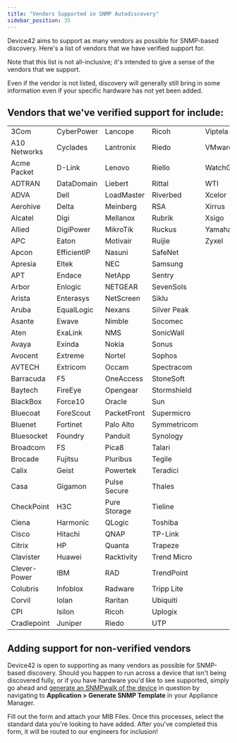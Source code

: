 ```yaml
---
title: "Vendors Supported in SNMP Autodiscovery"
sidebar_position: 35
---
```


Device42 aims to support as many vendors as possible for SNMP-based discovery. Here's a list of vendors that we have verified support for.

Note that this list is not all-inclusive; it's intended to give a sense of the vendors that we support. 

Even if the vendor is not listed, discovery will generally still bring in some information even if your specific hardware has not yet been added. 

## Vendors that we've verified support for include:

|              |             |              |             |            |
|--------------|-------------|--------------|-------------|------------|
| 3Com         | CyberPower  | Lancope      | Ricoh       | Viptela    |
| A10 Networks | Cyclades    | Lantronix    | Riedo       | VMware     |
| Acme Packet  | D-Link      | Lenovo       | Riello      | WatchGuard |
| ADTRAN       | DataDomain  | Liebert      | Rittal      | WTI        |
| ADVA         | Dell        | LoadMaster   | Riverbed    | Xcelor     |
| Aerohive     | Delta       | Meinberg     | RSA         | Xirrus     |
| Alcatel      | Digi        | Mellanox     | Rubrik      | Xsigo      |
| Allied       | DigiPower   | MikroTik     | Ruckus      | Yamaha     |
| APC          | Eaton       | Motivair     | Ruijie      | Zyxel      |
| Apcon        | EfficientIP | Nasuni       | SafeNet     |            |
| Apresia      | Eltek       | NEC          | Samsung     |            |
| APT          | Endace      | NetApp       | Sentry      |            |
| Arbor        | Enlogic     | NETGEAR      | SevenSols   |            |
| Arista       | Enterasys   | NetScreen    | Siklu       |            |
| Aruba        | EqualLogic  | Nexans       | Silver Peak |            |
| Asante       | Ewave       | Nimble       | Socomec     |            |
| Aten         | ExaLink     | NMS          | SonicWall   |            |
| Avaya        | Exinda      | Nokia        | Sonus       |            |
| Avocent      | Extreme     | Nortel       | Sophos      |            |
| AVTECH       | Extricom    | Occam        | Spectracom  |            |
| Barracuda    | F5          | OneAccess    | StoneSoft   |            |
| Baytech      | FireEye     | Opengear     | Stormshield |            |
| BlackBox     | Force10     | Oracle       | Sun         |            |
| Bluecoat     | ForeScout   | PacketFront  | Supermicro  |            |
| Bluenet      | Fortinet    | Palo Alto    | Symmetricom |            |
| Bluesocket   | Foundry     | Panduit      | Synology    |            |
| Broadcom     | FS          | Pica8        | Talari      |            |
| Brocade      | Fujitsu     | Pluribus     | Tegile      |            |
| Calix        | Geist       | Powertek     | Teradici    |            |
| Casa         | Gigamon     | Pulse Secure | Thales      |            |
| CheckPoint   | H3C         | Pure Storage | Tieline     |            |
| Ciena        | Harmonic    | QLogic       | Toshiba     |            |
| Cisco        | Hitachi     | QNAP         | TP-Link     |            |
| Citrix       | HP          | Quanta       | Trapeze     |            |
| Clavister    | Huawei      | Racktivity   | Trend Micro |            |
| Clever-Power | IBM         | RAD          | TrendPoint  |            |
| Colubris     | Infoblox    | Radware      | Tripp Lite  |            |
| Corvil       | Iolan       | Raritan      | Ubiquiti    |            |
| CPI          | Isilon      | Ricoh        | Uplogix     |            |
| Cradlepoint  | Juniper     | Riedo        | UTP         |            |


## Adding support for non-verified vendors

Device42 is open to supporting as many vendors as possible for SNMP-based discovery. Should you happen to run across a device that isn't being discovered fully, or if you have hardware you'd like to see supported, simply go ahead and [generate an SNMPwalk of the device](administration/appliance-manager/collecting-snmpwalk-output-for-troubleshooting.md) in question by navigating to **Application > Generate SNMP Template** in your Appliance Manager.

Fill out the form and attach your MIB Files. Once this processes, select the standard data you're looking to have added. After you've completed this form, it will be routed to our engineers for inclusion!




 

